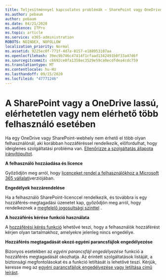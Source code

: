 ```yaml
---
title: Teljesítménnyel kapcsolatos problémák – SharePoint vagy OneDrive
ms.author: pebaum
author: pebaum
ms.date: 04/21/2020
ms.audience: ITPro
ms.topic: article
ms.service: o365-administration
ROBOTS: NOINDEX, NOFOLLOW
localization_priority: Normal
ms.assetid: 9225ec0f-771f-4d7a-8157-e188953107aa
ms.openlocfilehash: 39ec9b746c47414f1cfaad1342491b8f33a47d6f
ms.sourcegitcommit: c6692ce0fa1358ec3529e59ca0ecdfdea4cdc759
ms.translationtype: MT
ms.contentlocale: hu-HU
ms.lasthandoff: 09/15/2020
ms.locfileid: "47771246"
---
```

# <a name="sharepoint-or-onedrive-slow-inaccessible-or-unavailable-for-multiple-users"></a>A SharePoint vagy a OneDrive lassú, elérhetetlen vagy nem elérhető több felhasználó esetében

Ha egy OneDrive vagy SharePoint-webhely nem érhető el több olyan felhasználónál, aki korábban hozzáféréssel rendelkezik, előfordulhat, hogy ideiglenes szolgáltatási probléma van. [Ellenőrizze a szolgáltatás állapota irányítópultot](https://portal.office.com/adminportal/home#/servicehealth).

**A felhasználó hozzáadása és licence**

Győződjön meg arról, hogy [licenceket rendel a felhasználókhoz a Microsoft 365 vállalati](https://docs.microsoft.com/microsoft-365/admin/add-users/add-users)verziójában.


**Engedélyek hozzárendelése**

Ha a felhasználó SharePoint-licenccel rendelkezik, és továbbra is egy hozzáférés-megtagadási üzenetet kap, győződjön meg arról, hogy rendelkeznek a [megfelelő jogosultsági szinttel](https://docs.microsoft.com/sharepoint/understanding-permission-levels) .

**A hozzáférés kérése funkció használata**

A [hozzáférési kérés funkció](https://support.office.com/article/Set-up-and-manage-access-requests-94B26E0B-2822-49D4-929A-8455698654B3) lehetővé teszi, hogy a felhasználók hozzáférést kérjen olyan tartalmakhoz, amelyekre jelenleg nincs engedélye.

**Hozzáférés megtagadását okozó egyéni parancsfájlok engedélyezése**

Bizonyos esetekben az *egyéni parancsfájl engedélyezése* funkció a hozzáférés megtagadását okozhatja. Az érintett szolgáltatások listáját, a biztonsági megfontolásokat és a funkció letiltását is lehetővé teszi. Kérjük, keresse meg az [egyéni parancsfájlok engedélyezése vagy letiltása című leírást](https://docs.microsoft.com/sharepoint/allow-or-prevent-custom-script).

